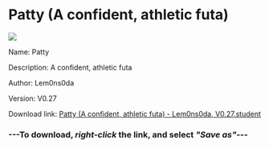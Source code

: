 # Patty (A confident, athletic futa)

<img src = "https://raw.githubusercontent.com/Arbiter1223/Koukou-Gurashi-Custom-Students/master/Students/Files/Patty%20(A%20confident%2C%20athletic%20futa).png">

Name: Patty

Description: A confident, athletic futa

Author: Lem0ns0da

Version: V0.27

Download link: <a href="https://raw.githubusercontent.com/Arbiter1223/Koukou-Gurashi-Custom-Students/master/Students/Files/Patty%20(A%20confident%2C%20athletic%20futa)%20-%20Lem0ns0da%2C%20V0.27.student">Patty (A confident, athletic futa) - Lem0ns0da, V0.27.student</a>

### ---**To download, _right-click_ the link, and select _"Save as"_**---

